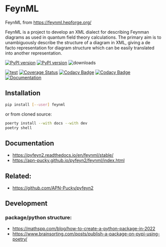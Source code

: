 # FeynML

FeynML from <https://feynml.hepforge.org/>

FeynML is a project to develop an XML dialect for describing Feynman diagrams as used in quantum field theory calculations. The primary aim is to unambiguously describe the structure of a diagram in XML, giving a de facto representation for diagram structure which can be easily translated into another representation.

[![PyPI version][pypi image]][pypi link] [![PyPI version][pypi versions]][pypi link]  ![downloads](https://img.shields.io/pypi/dm/smpl.svg)


[![test][a t image]][a t link]     [![Coverage Status][c t i]][c t l] [![Codacy Badge][cc c i]][cc c l]  [![Codacy Badge][cc q i]][cc q l]  [![Documentation][rtd t i]][rtd t l]

## Installation
```sh
pip install [--user] feynml
```

or from cloned source:

```sh
poerty install --with docs --with dev
poetry shell
```

## Documentation

*   <https://pyfeyn2.readthedocs.io/en/feynml/stable/>
*   <https://apn-pucky.github.io/pyfeyn2/feynml/index.html>

## Related:

*   <https://github.com/APN-Pucky/pyfeyn2>


## Development


### package/python structure:

*   <https://mathspp.com/blog/how-to-create-a-python-package-in-2022>
*   <https://www.brainsorting.com/posts/publish-a-package-on-pypi-using-poetry/>

[doc stable]: https://apn-pucky.github.io/feynml/index.html
[doc test]: https://apn-pucky.github.io/feynml/test/index.html

[pypi image]: https://badge.fury.io/py/feynml.svg
[pypi link]: https://pypi.org/project/feynml/
[pypi versions]: https://img.shields.io/pypi/pyversions/feynml.svg

[a s image]: https://github.com/APN-Pucky/feynml/actions/workflows/stable.yml/badge.svg
[a s link]: https://github.com/APN-Pucky/feynml/actions/workflows/stable.yml
[a t link]: https://github.com/APN-Pucky/feynml/actions/workflows/test.yml
[a t image]: https://github.com/APN-Pucky/feynml/actions/workflows/test.yml/badge.svg

[cc s q i]: https://app.codacy.com/project/badge/Grade/135bae47c6344ab0bfb180135ea1db44?branch=stable
[cc s q l]: https://www.codacy.com/gh/APN-Pucky/feynml/dashboard?utm_source=github.com&amp;utm_medium=referral&amp;utm_content=APN-Pucky/feynml&amp;utm_campaign=Badge_Grade?branch=stable
[cc s c i]: https://app.codacy.com/project/badge/Coverage/135bae47c6344ab0bfb180135ea1db44?branch=stable
[cc s c l]: https://www.codacy.com/gh/APN-Pucky/feynml/dashboard?utm_source=github.com&utm_medium=referral&utm_content=APN-Pucky/feynml&utm_campaign=Badge_Coverage?branch=stable

[cc q i]: https://app.codacy.com/project/badge/Grade/135bae47c6344ab0bfb180135ea1db44
[cc q l]: https://www.codacy.com/gh/APN-Pucky/feynml/dashboard?utm_source=github.com&amp;utm_medium=referral&amp;utm_content=APN-Pucky/feynml&amp;utm_campaign=Badge_Grade
[cc c i]: https://app.codacy.com/project/badge/Coverage/135bae47c6344ab0bfb180135ea1db44
[cc c l]: https://www.codacy.com/gh/APN-Pucky/feynml/dashboard?utm_source=github.com&utm_medium=referral&utm_content=APN-Pucky/feynml&utm_campaign=Badge_Coverage

[c s i]: https://coveralls.io/repos/github/APN-Pucky/feynml/badge.svg?branch=stable
[c s l]: https://coveralls.io/github/APN-Pucky/feynml?branch=stable
[c t l]: https://coveralls.io/github/APN-Pucky/feynml?branch=master
[c t i]: https://coveralls.io/repos/github/APN-Pucky/feynml/badge.svg?branch=master

[rtd s i]: https://readthedocs.org/projects/pyfeyn2/badge/?version=stable
[rtd s l]: https://pyfeyn2.readthedocs.io/en/stable/?badge=stable
[rtd t i]: https://readthedocs.org/projects/pyfeyn2/badge/?version=latest
[rtd t l]: https://pyfeyn2.readthedocs.io/en/latest/?badge=latest
